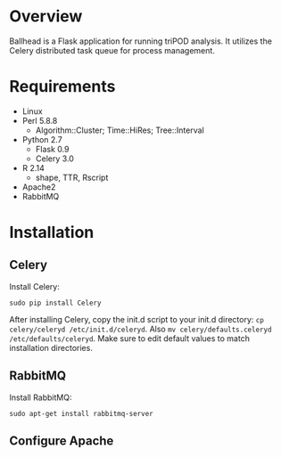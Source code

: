 # Overview

Ballhead is a Flask application	for running triPOD analysis. It	utilizes the Celery distributed	task queue for process management.

# Requirements

- Linux	
- Perl 5.8.8
    - Algorithm::Cluster; Time::HiRes; Tree::Interval
- Python 2.7
    - Flask 0.9
    - Celery 3.0
- R 2.14
    - shape, TTR, Rscript
- Apache2
- RabbitMQ

# Installation

## Celery

Install	Celery:

    sudo pip install Celery

After installing Celery, copy the init.d script	to your init.d directory:	`cp celery/celeryd /etc/init.d/celeryd`.
Also `mv celery/defaults.celeryd /etc/defaults/celeryd`. Make sure to edit default values to match installation	directories.

## RabbitMQ

Install	RabbitMQ:

    sudo apt-get install rabbitmq-server

## Configure Apache

